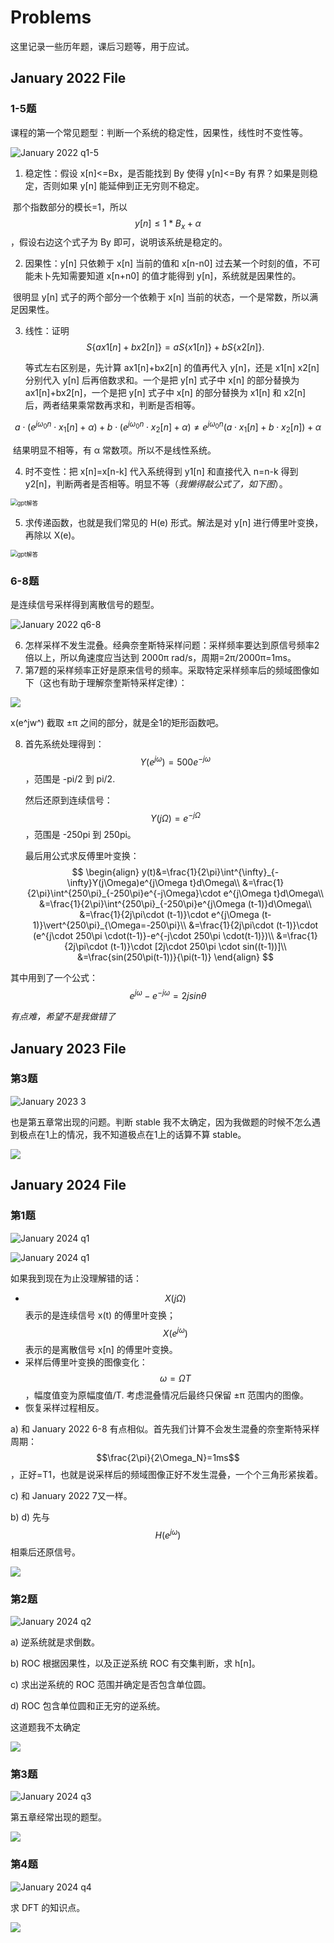 # Problems

这里记录一些历年题，课后习题等，用于应试。

## January 2022 File

### 1-5题

课程的第一个常见题型：判断一个系统的稳定性，因果性，线性时不变性等。

![January 2022 q1-5](https://raw.githubusercontent.com/Jingqing3948/FigureBed/main/mdImages/202412110632768.png)

1) 稳定性：假设 x[n]<=Bx，是否能找到 By 使得 y[n]<=By 有界？如果是则稳定，否则如果 y[n] 能延伸到正无穷则不稳定。

​	那个指数部分的模长=1，所以 $$y[n]\le1*B_x+\alpha$$，假设右边这个式子为 By 即可，说明该系统是稳定的。

2. 因果性：y[n] 只依赖于 x[n] 当前的值和 x[n-n0] 过去某一个时刻的值，不可能未卜先知需要知道 x[n+n0] 的值才能得到 y[n]，系统就是因果性的。

​	很明显 y[n] 式子的两个部分一个依赖于 x[n] 当前的状态，一个是常数，所以满足因果性。

3. 线性：证明 $$S\{ax1[n]+bx2[n]\}=aS\{x1[n]\}+bS\{x2[n]\}.$$ 

   等式左右区别是，先计算 ax1[n]+bx2[n] 的值再代入 y[n]，还是 x1[n] x2[n] 分别代入 y[n] 后再倍数求和。一个是把 y[n] 式子中 x[n] 的部分替换为 ax1[n]+bx2[n]，一个是把 y[n] 式子中 x[n] 的部分替换为 x1[n] 和 x2[n] 后，两者结果乘常数再求和，判断是否相等。

$$
a\cdot(e^{j\omega_0 n}\cdot x_1[n]+\alpha)+b\cdot(e^{j\omega_0 n}\cdot x_2[n]+\alpha)\ne e^{j\omega_0 n}(a\cdot x_1[n]+b\cdot x_2[n])+\alpha
$$

​	结果明显不相等，有 α 常数项。所以不是线性系统。

4. 时不变性：把 x[n]=x[n-k] 代入系统得到 y1[n] 和直接代入 n=n-k 得到 y2[n]，判断两者是否相等。明显不等（*我懒得敲公式了，如下图*）。

<img src="https://raw.githubusercontent.com/Jingqing3948/FigureBed/main/mdImages/202412110644858.png" alt="gpt解答" style="zoom:67%;" /> 

5. 求传递函数，也就是我们常见的 H(e) 形式。解法是对 y[n] 进行傅里叶变换，再除以 X(e)。

<img src="https://raw.githubusercontent.com/Jingqing3948/FigureBed/main/mdImages/202412110709522.png" alt="gpt解答" style="zoom:67%;" />

### 6-8题

是连续信号采样得到离散信号的题型。

![January 2022 q6-8](https://raw.githubusercontent.com/Jingqing3948/FigureBed/main/mdImages/202412110720709.png)

6. 怎样采样不发生混叠。经典奈奎斯特采样问题：采样频率要达到原信号频率2倍以上，所以角速度应当达到 2000π rad/s，周期=2π/2000π=1ms。
7. 第7题的采样频率正好是原来信号的频率。采取特定采样频率后的频域图像如下（这也有助于理解奈奎斯特采样定律）：

![ ](https://raw.githubusercontent.com/Jingqing3948/FigureBed/main/mdImages/202501021705118.png)

x(e^jw^) 截取 ±π 之间的部分，就是全1的矩形函数吧。

8. 首先系统处理得到：$$Y(e^{j\omega})=500e^{-j\omega}$$，范围是 -pi/2 到 pi/2.

   然后还原到连续信号：$$Y(j\Omega)=e^{-j\Omega}$$，范围是 -250pi 到 250pi。

   最后用公式求反傅里叶变换：
   $$
   \begin{align}
   y(t)&=\frac{1}{2\pi}\int^{\infty}_{-\infty}Y(j\Omega)e^{j\Omega t}d\Omega\\
   &=\frac{1}{2\pi}\int^{250\pi}_{-250\pi}e^{-j\Omega}\cdot e^{j\Omega t}d\Omega\\
   &=\frac{1}{2\pi}\int^{250\pi}_{-250\pi}e^{j\Omega (t-1)}d\Omega\\
   &=\frac{1}{2j\pi\cdot (t-1)}\cdot e^{j\Omega (t-1)}\vert^{250\pi}_{\Omega=-250\pi}\\
   &=\frac{1}{2j\pi\cdot (t-1)}\cdot (e^{j\cdot 250\pi \cdot(t-1)}-e^{-j\cdot 250\pi \cdot(t-1)})\\
   &=\frac{1}{2j\pi\cdot (t-1)}\cdot [2j\cdot 250\pi \cdot sin((t-1))]\\
   &=\frac{sin(250\pi(t-1))}{\pi(t-1)}
   \end{align}
   $$
   

其中用到了一个公式：$$e^{j\omega}-e^{-j\omega}=2jsin\theta$$

*有点难，希望不是我做错了*

## January 2023 File

### 第3题

![January 2023 3](https://raw.githubusercontent.com/Jingqing3948/FigureBed/main/mdImages/202412301701649.png)

也是第五章常出现的问题。判断 stable 我不太确定，因为我做题的时候不怎么遇到极点在1上的情况，我不知道极点在1上的话算不算 stable。

![ ](https://raw.githubusercontent.com/Jingqing3948/FigureBed/main/mdImages/202412301701925.jpg)

## January 2024 File

### 第1题

![January 2024 q1](https://raw.githubusercontent.com/Jingqing3948/FigureBed/main/mdImages/202412301213344.png)

![January 2024 q1](https://raw.githubusercontent.com/Jingqing3948/FigureBed/main/mdImages/202412301214980.png)

如果我到现在为止没理解错的话：

- $$X(j\Omega)$$ 表示的是连续信号 x(t) 的傅里叶变换；$$X(e^{j\omega})$$ 表示的是离散信号 x[n] 的傅里叶变换。
- 采样后傅里叶变换的图像变化：$$\omega=\Omega T$$，幅度值变为原幅度值/T. 考虑混叠情况后最终只保留 ±π 范围内的图像。
- 恢复采样过程相反。

a) 和 January 2022 6-8 有点相似。首先我们计算不会发生混叠的奈奎斯特采样周期：$$\frac{2\pi}{2\Omega_N}=1ms$$，正好=T1，也就是说采样后的频域图像正好不发生混叠，一个个三角形紧挨着。

c) 和 January 2022 7又一样。

b) d) 先与 $$H(e^{j\omega})$$ 相乘后还原信号。

![](https://raw.githubusercontent.com/Jingqing3948/FigureBed/main/mdImages/202501021600046.jpg)

### 第2题

![January 2024 q2](https://raw.githubusercontent.com/Jingqing3948/FigureBed/main/mdImages/202412302119995.png)

a) 逆系统就是求倒数。

b) ROC 根据因果性，以及正逆系统 ROC 有交集判断，求 h[n]。

c) 求出逆系统的 ROC 范围并确定是否包含单位圆。

d) ROC 包含单位圆和正无穷的逆系统。

这道题我不太确定

![ ](https://raw.githubusercontent.com/Jingqing3948/FigureBed/main/mdImages/202412310428528.jpg)

### 第3题

![January 2024 q3](https://raw.githubusercontent.com/Jingqing3948/FigureBed/main/mdImages/202412301659953.png)

第五章经常出现的题型。

![ ](https://raw.githubusercontent.com/Jingqing3948/FigureBed/main/mdImages/202412301659281.jpg)

### 第4题

![January 2024 q4](https://raw.githubusercontent.com/Jingqing3948/FigureBed/main/mdImages/202412301700982.png)

求 DFT 的知识点。

![](https://raw.githubusercontent.com/Jingqing3948/FigureBed/main/mdImages/202412301700421.jpg)
